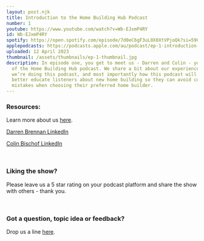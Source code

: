 ```yaml
---
layout: post.njk
title: Introduction to the Home Building Hub Podcast
number: 1
youtube: https://www.youtube.com/watch?v=Wb-EJxmP4RY
id: Wb-EJxmP4RY
spotify: https://open.spotify.com/episode/7d0eC6gF3uL0X8XtVPjoQk?si=590053bd91804fd3
applepodcasts: https://podcasts.apple.com/au/podcast/ep-1-introduction-to-the-home-building-hub-podcast/id1681936589?i=1000608523901
uploaded: 12 April 2023
thumbnail: /assets/thumbnails/ep-1-thumbnail.jpg
description: In episode one, you get to meet us - Darren and Colin - your hosts
  of the Home Building Hub podcast. We share a bit about our experience, why
  we’re doing this podcast, and most importantly how this podcast will help
  better educate listeners about new home building so they can avoid costly
  mistakes when choosing their preferred home builder.
---
```

### Resources:  
L﻿earn more about us <a href="/meet-hosts" id="contact-us" target="_blank">here</a>.

<a href="https://www.linkedin.com/in/darren-brennan-7577a9a0" id="contact-us" target="_blank">Darren Brennan LinkedIn</a>

<a href="https://www.linkedin.com/in/colin-bischof-7426646b" id="contact-us" target="_blank">Colin Bischof LinkedIn</a>

<br>

### Liking the show?
Please leave us a 5 star rating on your podcast platform and share the show with others - thank you.

<br>

### Got a question, topic idea or feedback?
Drop us a line <a href="/contact" id="contact-us" target="_blank">here</a>.